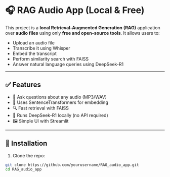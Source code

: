 # 🎧 RAG Audio App (Local & Free)

This project is a **local Retrieval-Augmented Generation (RAG)** application over **audio files** using only **free and open-source tools**. It allows users to:

- Upload an audio file
- Transcribe it using Whisper
- Embed the transcript
- Perform similarity search with FAISS
- Answer natural language queries using DeepSeek-R1

---

## ✅ Features
- 💬 Ask questions about any audio (MP3/WAV)
- 🧠 Uses SentenceTransformers for embedding
- 🔍 Fast retrieval with FAISS
- 🧾 Runs DeepSeek-R1 locally (no API required)
- 🖼️ Simple UI with Streamlit

---

## 🔧 Installation

1. Clone the repo:
```bash
git clone https://github.com/yourusername/RAG_audio_app.git
cd RAG_audio_app
